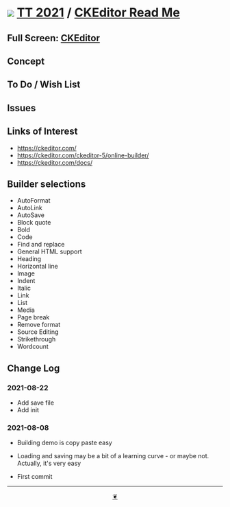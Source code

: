 # [![](https://pushme-pullyou.github.io/tootoo-2021/lib/assets/icons/mark-github.svg )](https://github.com/pushme-pullyou/tootoo-2021/ "Source code on GitHub" ) [TT 2021]( https://pushme-pullyou.github.io/tootoo-2021/ "Home page" ) / [CKEditor Read Me]( https://pushme-pullyou.github.io/tootoo-2021/#sandbox/libraries/ckeditor/README.md)


<!--@@@
<div class=iframe-resize ><iframe src=https://pushme-pullyou.github.io/tootoo-2021/sandbox/libraries/ckeditor/ height=100% width=100% ></iframe></div>
_"CKEditor" in a resizable window. One finger to rotate. Two to zoom._
@@@-->

## Full Screen: [CKEditor]( https://pushme-pullyou.github.io/tootoo-2021/sandbox/libraries/ckeditor/ )


## Concept


## To Do / Wish List


## Issues


## Links of Interest

* https://ckeditor.com/
* https://ckeditor.com/ckeditor-5/online-builder/
* https://ckeditor.com/docs/


## Builder selections

* AutoFormat
* AutoLink
* AutoSave
* Block quote
* Bold
* Code
* Find and replace
* General HTML support
* Heading
* Horizontal line
* Image
* Indent
* Italic
* Link
* List
* Media
* Page break
* Remove format
* Source Editing
* Strikethrough
* Wordcount


## Change Log

### 2021-08-22

* Add save file
* Add init

### 2021-08-08

* Building demo is copy paste easy
* Loading and saving may be a bit of a learning curve - or maybe not. Actually, it's very easy

* First commit


***

<center title="Hello! Click me to go up to the top" ><a class=aDingbat href=javascript:window.scrollTo(0,0);> ❦ </a></center>
